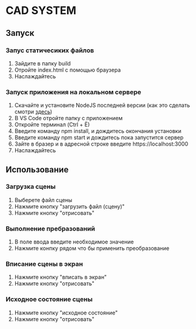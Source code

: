 # CAD SYSTEM

## Запуск
### Запус статичесиких файлов
1. Зайдите в папку build
2. Отройте index.html с помощью браузера
3. Наслаждайтесь
### Запуск приложения на локальном сервере
1. Скачайте и установите NodeJS последней версии (как это сделать смотри [здесь](https://www.youtube.com/watch?v=rHKXBeG4pnY))
2. В VS Code отройте папку с приложением
3. Откройте терминал (Ctrl + Ё)
4. Введите команду npm install, и дождитесь окончания установки
5. Введите команду npm start и дождитесь пока запустится сервер
6. Зайте в бразер и в адресной строке введите https://localhost:3000
7. Наслаждайтесь
## Использование
### Загрузка сцены
1. Выберете файл сцены
2. Нажмите кнопку "загрузить файл (сцену)"
3. Нажмите кнопку "отрисовать"
### Выполнение пребразований
1. В поле ввода введите необходимое значение
2. Нажмите конпку рядом что бы применить преобразование
### Вписание сцены в экран
1. Нажмите кнопку "вписать в экран"
2. Нажмите кнопку "отрисовать"
### Исходное состояние сцены
1. Нажмите кнопку "исходное состояние"
2. Нажмите кнопку "отрисовать"